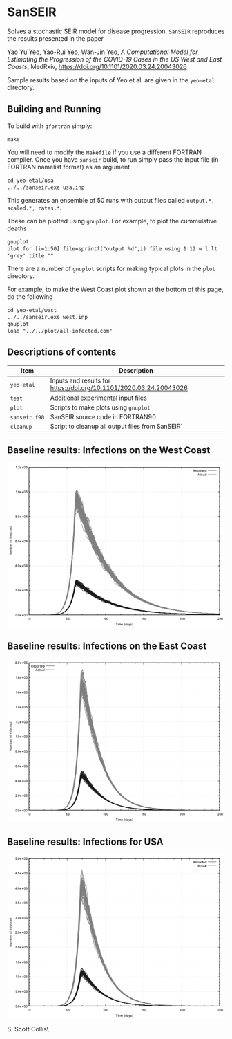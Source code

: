 # SanSEIR 

Solves a stochastic SEIR model for disease progression. `SanSEIR` 
reproduces the results presented in the paper

Yao Yu Yeo, Yao-Rui Yeo, Wan-Jin Yeo, *A Computational Model for Estimating the 
Progression of the COVID-19 Cases in the US West and East Coasts*,  MedRxiv, 
https://doi.org/10.1101/2020.03.24.20043026

Sample results based on the inputs of Yeo et al. are given in the `yeo-etal` 
directory. 

## Building and Running 

To build with `gfortran` simply:

    make

You will need to modify the `Makefile` if you use a different FORTRAN compiler.
Once you have `sanseir` build, to run simply pass the input file (in FORTRAN 
namelist format) as an argument

    cd yeo-etal/usa
    ../../sanseir.exe usa.inp
    
This generates an ensemble of 50 runs with output files called 
`output.*, scaled.*, rates.*`.

These can be plotted using `gnuplot`.  For example, to plot the cummulative 
deaths

    gnuplot
    plot for [i=1:50] file=sprintf("output.%d",i) file using 1:12 w l lt 'grey' title ""

There are a number of `gnuplot` scripts for making typical plots in the `plot`
directory.

For example, to make the West Coast plot shown at the bottom of this page, 
do the following

    cd yeo-etal/west
    ../../sanseir.exe west.inp
    gnuplot
    load "../../plot/all-infected.com"

## Descriptions of contents

Item       |  Description
-----------|---------------------------------------------------------------
`yeo-etal` |  Inputs and results for https://doi.org/10.1101/2020.03.24.20043026 
`test`     |  Additional experimental input files 
`plot`     |  Scripts to make plots using `gnuplot` 
`sanseir.f90` |  SanSEIR source code in FORTRAN90 
`cleanup`  |  Script to cleanup all output files from SanSEIR` 

## Baseline results:  Infections on the West Coast

![West Coast Infections](https://github.com/sscollis/sanseir/blob/master/yeo-etal/west/west-infected.png)

## Baseline results:  Infections on the East Coast

![East Coast Infections](https://github.com/sscollis/sanseir/blob/master/yeo-etal/east/east-infected.png)

## Baseline results:  Infections for USA 

![USA Infections](https://github.com/sscollis/sanseir/blob/master/yeo-etal/usa/usa-infected.png)

S. Scott Collis\
